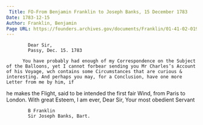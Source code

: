 ```yaml
---
 Title: FO-From Benjamin Franklin to Joseph Banks, 15 December 1783
Date: 1783-12-15
Author: Franklin, Benjamin
Page URL: https://founders.archives.gov/documents/Franklin/01-41-02-0195
---
```


          
            Dear Sir,
            Passy, Dec. 15. 1783
          
          You have probably had enough of my Correspondence on the Subject of the Balloons, yet I cannot forbear sending you Mr Charles’s Account of his Voyage, wch contains some Circumstances that are curious & interesting. And perhaps you may, for a Conclusion, have one more Letter from me by him, if

he makes the Flight, said to be intended the first fair Wind, from Paris to London. With great Esteem, I am ever, Dear Sir, Your most obedient Servant
          
            B Franklin
            Sir Joseph Banks, Bart.
          
        
